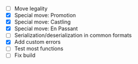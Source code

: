 - [ ] Move legality
- [x] Special move: Promotion
- [x] Special move: Castling
- [x] Special move: En Passant
- [ ] Serialization/deserialization in common formats
- [x] Add custom errors
- [ ] Test most functions
- [ ] Fix build
